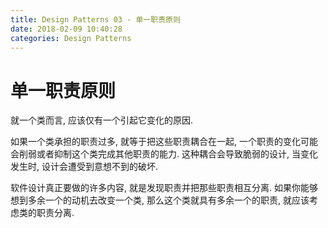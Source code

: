 ```yaml
---
title: Design Patterns 03 - 单一职责原则
date: 2018-02-09 10:40:28
categories: Design Patterns
---
```

# 单一职责原则

<!--more-->

就一个类而言, 应该仅有一个引起它变化的原因.

如果一个类承担的职责过多, 就等于把这些职责耦合在一起, 一个职责的变化可能会削弱或者抑制这个类完成其他职责的能力. 这种耦合会导致脆弱的设计, 当变化发生时, 设计会遭受到意想不到的破坏.

软件设计真正要做的许多内容, 就是发现职责并把那些职责相互分离. 如果你能够想到多余一个的动机去改变一个类, 那么这个类就具有多余一个的职责, 就应该考虑类的职责分离.
